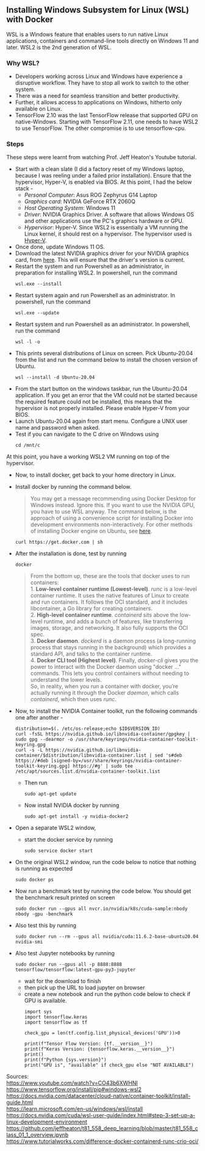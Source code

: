 ## Installing Windows Subsystem for Linux (WSL) with Docker  
WSL is a Windows feature that enables users to run native Linux applications, containers and command-line tools directly on Windows 11 and later. WSL2 is the 2nd generation of WSL.

### Why WSL?  
- Developers working across Linux and Windows have experience a disruptive workflow. They have to stop all work to switch to the other system.
- There was a need for seamless transition and better productivity.
- Further, it allows access to applications on Windows, hitherto only available on Linux.
- TensorFlow 2.10 was the last TensorFlow release that supported GPU on native-Windows. Starting with TensorFlow 2.11, one needs to have WSL2 to use TensorFlow. The other compromise is to use tensorflow-cpu.

### Steps  
These steps were learnt from watching Prof. Jeff Heaton's Youtube tutorial.  
- Start with a clean slate (I did a factory reset of my Windows laptop, because I was reeling under a failed prior installation). Ensure that the hypervisor, Hyper-V, is enabled via BIOS. At this point, I had the below stack -  
    - *Personal Computer*: Asus ROG Zephyrus G14 Laptop
    - *Graphics card*: NVIDIA GeForce RTX 2060Q
    - *Host Operating System*: Windows 11
    - *Driver*: NVIDIA Graphics Driver. A software that allows Windows OS and other applications use the PC's graphics hardware or GPU.
    - *Hypervisor*: Hyper-V. Since WSL2 is essentially a VM running the Linux kernel, it should rest on a hypervisor. The hypervisor used is [Hyper-V](https://learn.microsoft.com/en-us/virtualization/hyper-v-on-windows/about/).
- Once done, update Windows 11 OS.
- Download the latest NVIDIA graphics driver for your NVIDIA graphics card, from [here](https://www.nvidia.com/download/index.aspx). This will ensure that the driver's version is current.
- Restart the system and run Powershell as an administrator, in preparation for installing WSL2. In powershell, run the command
    ```
    wsl.exe --install
    ```  
- Restart system again and run Powershell as an administrator. In powershell, run the command 
    ```
    wsl.exe --update
    ```  
- Restart system and run Powershell as an administrator. In powershell, run the command 
    ```
    wsl -l -o  
    ``` 
- This prints several distributions of Linux on screen. Pick Ubuntu-20.04 from the list and run the command below to install the chosen version of Ubuntu.
    ```
    wsl --install -d Ubuntu-20.04
    ```  
- From the start button on the windows taskbar, run the Ubuntu-20.04 application. If you get an error that the VM could not be started because the required feature could not be installed, this means that the hypervisor is not properly installed. Please enable Hyper-V from your BIOS.
- Launch Ubuntu-20.04 again from start menu. Configure a UNIX user name and password when asked.
- Test if you can navigate to the C drive on Windows using  
    ```
    cd /mnt/c
    ```  
At this point, you have a working WSL2 VM running on top of the hypervisor.  
- Now, to install docker, get back to your home directory in Linux.
- Install docker by running the command below. 
    > You may get a message recommending using Docker Desktop for Windows instead. Ignore this. If you want to use the NVIDIA GPU, you have to use WSL anyway. The command below, is the approach of using a convenience script for installing Docker into development environments non-interactively. For other methods of installing Docker engine on Ubuntu, see [here](https://docs.docker.com/engine/install/ubuntu/).  
    ```
    curl https://get.docker.com | sh   
    ```  
- After the installation is done, test by running 
    ```
    docker
    ```  
    > From the bottom up, these are the tools that docker uses to run containers:  
        1. **Low-level container runtime (Lowest-level)**. *runc* is a low-level container runtime. It uses the native features of Linux to create and run containers. It follows the OCI standard, and it includes libcontainer, a Go library for creating containers.  
        2. **High-level container runtime**. *containerd* sits above the low-level runtime, and adds a bunch of features, like transferring images, storage, and networking. It also fully supports the OCI spec.  
        3. **Docker daemon**. *dockerd* is a daemon process (a long-running process that stays running in the background) which provides a standard API, and talks to the container runtime.  
        4. **Docker CLI tool (Highest level)**. Finally, *docker-cli* gives you the power to interact with the Docker daemon using "docker ..." commands. This lets you control containers without needing to understand the lower levels.  
        So, in reality, when you run a container with docker, you’re actually running it through the Docker *daemon*, which calls *containerd*, which then uses *runc*.  

- Now, to install the NVIDIA Container toolkit, run the following commands one after another - 
    ```
    distribution=$(. /etc/os-release;echo $ID$VERSION_ID)
    curl -fsSL https://nvidia.github.io/libnvidia-container/gpgkey | sudo gpg --dearmor -o /usr/share/keyrings/nvidia-container-toolkit-keyring.gpg
    curl -s -L https://nvidia.github.io/libnvidia-container/$distribution/libnvidia-container.list | sed 's#deb https://#deb [signed-by=/usr/share/keyrings/nvidia-container-toolkit-keyring.gpg] https://#g' | sudo tee /etc/apt/sources.list.d/nvidia-container-toolkit.list
    ```  
    - Then run 
        ```
        sudo apt-get update
        ```  
    - Now install NVIDIA docker by running 
        ```
        sudo apt-get install -y nvidia-docker2
        ```  
- Open a separate WSL2 window,
    - start the docker service by running 
        ```
        sudo service docker start
        ```  
- On the original WSL2 window, run the code below to notice that nothing is running as expected
    ```
    sudo docker ps
    ```  
- Now run a benchmark test by running the code below. You should get the benchmark result printed on screen
    ```
    sudo docker run --gpus all nvcr.io/nvidia/k8s/cuda-sample:nbody nbody -gpu -benchmark
    ```  
- Also test this by running
    ```
    sudo docker run --rm --gpus all nvidia/cuda:11.6.2-base-ubuntu20.04 nvidia-smi
    ```  
- Also test Jupyter notebooks by running
    ```
    sudo docker run --gpus all -p 8888:8888 tensorflow/tensorflow:latest-gpu-py3-jupyter
    ```  
    - wait for the download to finish
    - then pick up the URL to load jupyter on browser
    - create a new notebook and run the python code below to check if GPU is available.
        ```
        import sys
        import tensorflow.keras
        import tensorflow as tf

        check_gpu = len(tf.config.list_physical_devices('GPU'))>0

        print(f"Tensor Flow Version: {tf.__version__}")
        print(f"Keras Version: {tensorflow.keras.__version__}")
        print()
        print(f"Python {sys.version}")
        print("GPU is", "available" if check_gpu else "NOT AVAILABLE")
        ```  

Sources:   
https://www.youtube.com/watch?v=CO43b6XWHNI  
https://www.tensorflow.org/install/pip#windows-wsl2  
https://docs.nvidia.com/datacenter/cloud-native/container-toolkit/install-guide.html  
https://learn.microsoft.com/en-us/windows/wsl/install  
https://docs.nvidia.com/cuda/wsl-user-guide/index.html#step-3-set-up-a-linux-development-environment  
https://github.com/jeffheaton/t81_558_deep_learning/blob/master/t81_558_class_01_1_overview.ipynb  
https://www.tutorialworks.com/difference-docker-containerd-runc-crio-oci/  
